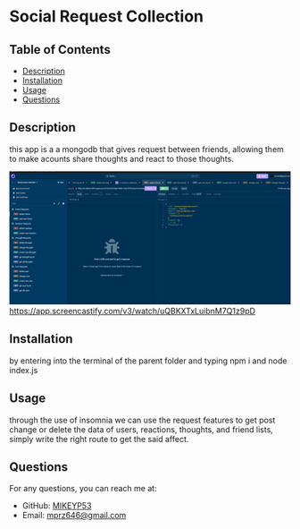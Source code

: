 # Social Request Collection


## Table of Contents
- [Description](#description)
- [Installation](#installation)
- [Usage](#usage)
- [Questions](#questions)

## Description
this app is a a mongodb that gives request between friends, allowing them to make acounts share thoughts and react to those thoughts.

![App Image](./Request.png.png)
https://app.screencastify.com/v3/watch/uQBKXTxLuibnM7Q1z9pD

## Installation
by entering into the terminal of the parent folder and typing npm i and node index.js

## Usage
through the use of insomnia we can use the request features to get post change or delete the data of users, reactions, thoughts, and friend lists, simply write the right route to get the said affect.


## Questions
For any questions, you can reach me at:
- GitHub: [MIKEYP53](https://github.com/MIKEYP53)
- Email: mprz646@gmail.com
